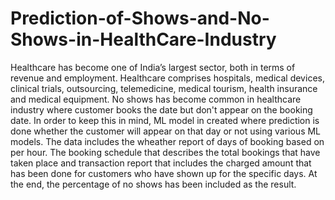 # Prediction-of-Shows-and-No-Shows-in-HealthCare-Industry

Healthcare has become one of India’s largest sector, both in terms of revenue and employment. Healthcare comprises hospitals, medical devices, clinical trials, outsourcing, telemedicine, medical tourism, health insurance and medical equipment.
No shows has become common in healthcare industry where customer books the date but don't appear on the booking date. In order to keep this in mind, ML model in created where prediction is done whether the customer will appear on that day or not using various ML models. 
The data includes the wheather report of days of booking based on per hour. The booking schedule that describes the total bookings that have taken place and transaction report that includes the charged amount that has been done for customers who have shown up for the specific days.
At the end, the percentage of no shows has been included as the result. 



